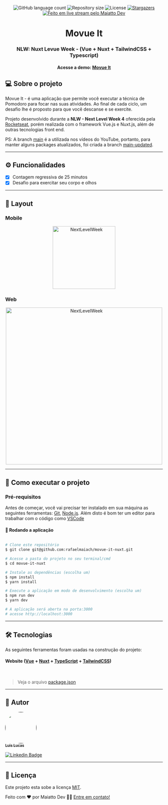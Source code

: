 <p align="center">
	<img alt="GitHub language count" src="https://img.shields.io/github/languages/count/rafaelmaiach/movue-it-nuxt?color=%2304D361">

  <img alt="Repository size" src="https://img.shields.io/github/repo-size/rafaelmaiach/movue-it-nuxt">

  <img alt="License" src="https://img.shields.io/badge/license-MIT-brightgreen">

  <a href="https://github.com/rafaelmaiach/movue-it-nuxt/stargazers">
    <img alt="Stargazers" src="https://img.shields.io/github/stars/rafaelmaiach/movue-it-nuxt?style=social">
  </a>

  <a href="https://twitch.tv/MaiattoDev">
    <img alt="Feito em live stream pelo Maiatto Dev" src="https://img.shields.io/badge/feito%20por-Maiatto%20Dev-%237519C1">
  </a>
</p>

<h1 align="center">
  Movue It
</h1>
<h3 align="center">
	NLW: Nuxt Levue Week - (Vue + Nuxt + TailwindCSS + Typescript)
</h3>
<h4 align="center">
	Acesse a demo:
	<a href="https://movueit.vercel.app/">
		Movue It
	</a>
</h4>

## 💻 Sobre o projeto

Movue It - é uma aplicação que permite você executar a técnica de Pomodoro para focar nas suas atividades. Ao final de cada ciclo, um desafio lhe é proposto para que você descanse e se exercite.

Projeto desenvolvido durante a **NLW - Next Level Week 4** oferecida pela [Rocketseat](https://nextlevelweek.com/), porém realizada com o framework Vue.js e Nuxt.js, além de outras tecnologias front end.

PS: A branch [main](https://github.com/rafaelmaiach/movue-it-nuxt) é a utilizada nos vídeos do YouTube, portanto, para manter alguns packages atualizados, foi criada a branch [main-updated](https://github.com/rafaelmaiach/movue-it-nuxt/tree/main-updated).

---
## ⚙️ Funcionalidades

- [x] Contagem regressiva de 25 minutos
- [x] Desafio para exercitar seu corpo e olhos
---

## 🎨 Layout
### Mobile

<p align="center">
  <img alt="NextLevelWeek" title="#NextLevelWeek" src="./.github/assets/mobile-demo.gif" width="200px">
</p>

### Web

<p align="center" style="display: flex; align-items: flex-start; justify-content: center;">
  <img alt="NextLevelWeek" title="#NextLevelWeek" src="./.github/assets/web-demo.gif" width="500px">
</p>

---

## 🚀 Como executar o projeto

### Pré-requisitos

Antes de começar, você vai precisar ter instalado em sua máquina as seguintes ferramentas:
[Git](https://git-scm.com), [Node.js](https://nodejs.org/en/).
Além disto é bom ter um editor para trabalhar com o código como [VSCode](https://code.visualstudio.com/)

#### 🧭 Rodando a aplicação

```bash

# Clone este repositório
$ git clone git@github.com:rafaelmaiach/movue-it-nuxt.git

# Acesse a pasta do projeto no seu terminal/cmd
$ cd movue-it-nuxt

# Instale as dependências (escolha um)
$ npm install
$ yarn install

# Execute a aplicação em modo de desenvolvimento (escolha um)
$ npm run dev
$ yarn dev

# A aplicação será aberta na porta:3000
# acesse http://localhost:3000

```

---

## 🛠 Tecnologias

As seguintes ferramentas foram usadas na construção do projeto:

#### **Website**  ([Vue](https://vuejs.org/) + [Nuxt](https://nuxtjs.org/)  +  [TypeScript](https://www.typescriptlang.org/) + [TailwindCSS](https://tailwindcss.com/))
<br>

> Veja o arquivo  [package.json](https://github.com/rafaelmaiach/movue-it-nuxt/blob/master/web/package.json)

---

## 🦸 Autor

<a href="">
 <img style="border-radius: 50%;" src="https://avatars.githubusercontent.com/u/32404639?v=4" width="100px;" alt=""/>
 <br />
 <sub><b>Luis Lucas</b></sub>
</a>
<br />

[![Linkedin Badge](https://img.shields.io/badge/-MaiattoDev-blue?style=flat-square&logo=Linkedin&logoColor=white&link=https://www.linkedin.com/in/rafaelmaiach/)](https://www.linkedin.com/in/rafaelmaiach/)

---

## 📝 Licença

Este projeto esta sobe a licença [MIT](./LICENSE).

Feito com ❤️ por Maiatto Dev 👋🏽 [Entre em contato!](https://www.linkedin.com/in/rafaelmaiach/)
